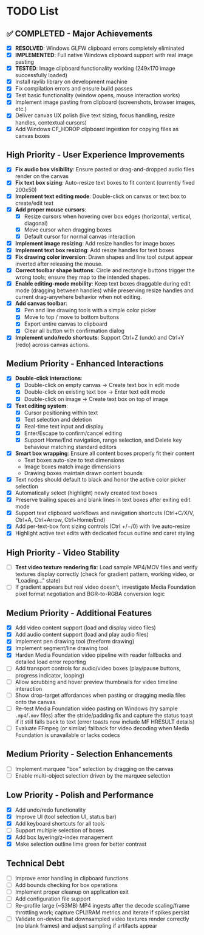 # TODO List

## ✅ COMPLETED - Major Achievements
- [x] **RESOLVED**: Windows GLFW clipboard errors completely eliminated
- [x] **IMPLEMENTED**: Full native Windows clipboard support with real image pasting
- [x] **TESTED**: Image clipboard functionality working (249x170 image successfully loaded)
- [x] Install raylib library on development machine
- [x] Fix compilation errors and ensure build passes
- [x] Test basic functionality (window opens, mouse interaction works)
- [x] Implement image pasting from clipboard (screenshots, browser images, etc.)
- [x] Deliver canvas UX polish (live text sizing, focus handling, resize handles, contextual cursors)
- [x] Add Windows CF_HDROP clipboard ingestion for copying files as canvas boxes

## High Priority - User Experience Improvements
- [x] **Fix audio box visibility**: Ensure pasted or drag-and-dropped audio files render on the canvas
- [x] **Fix text box sizing**: Auto-resize text boxes to fit content (currently fixed 200x50)
- [x] **Implement text editing mode**: Double-click on canvas or text box to create/edit text
- [x] **Add proper mouse cursors**:
  - [x] Resize cursors when hovering over box edges (horizontal, vertical, diagonal)
  - [x] Move cursor when dragging boxes
  - [x] Default cursor for normal canvas interaction
- [x] **Implement image resizing**: Add resize handles for image boxes
- [x] **Implement text box resizing**: Add resize handles for text boxes
- [x] **Fix drawing color inversion**: Drawn shapes and line tool output appear inverted after releasing the mouse.
- [x] **Correct toolbar shape buttons**: Circle and rectangle buttons trigger the wrong tools; ensure they map to the intended shapes.
- [x] **Enable editing-mode mobility**: Keep text boxes draggable during edit mode (dragging between handles) while preserving resize handles and current drag-anywhere behavior when not editing.
- [x] **Add canvas toolbar**:
  - [x] Pen and line drawing tools with a simple color picker
  - [x] Move to top / move to bottom buttons
  - [x] Export entire canvas to clipboard
  - [x] Clear all button with confirmation dialog
- [x] **Implement undo/redo shortcuts**: Support Ctrl+Z (undo) and Ctrl+Y (redo) across canvas actions.

## Medium Priority - Enhanced Interactions
- [x] **Double-click interactions**:
  - [x] Double-click on empty canvas → Create text box in edit mode
  - [x] Double-click on existing text box → Enter text edit mode
  - [x] Double-click on image → Create text box on top of image
- [x] **Text editing system**:
  - [x] Cursor positioning within text
  - [x] Text selection and deletion
  - [x] Real-time text input and display
  - [x] Enter/Escape to confirm/cancel editing
  - [x] Support Home/End navigation, range selection, and Delete key behaviour matching standard editors
- [x] **Smart box wrapping**: Ensure all content boxes properly fit their content
  - Text boxes auto-size to text dimensions
  - Image boxes match image dimensions
  - Drawing boxes maintain drawn content bounds
- [x] Text nodes should default to black and honor the active color picker selection
- [x] Automatically select (highlight) newly created text boxes
- [x] Preserve trailing spaces and blank lines in text boxes after exiting edit mode
- [x] Support text clipboard workflows and navigation shortcuts (Ctrl+C/X/V, Ctrl+A, Ctrl+Arrow, Ctrl+Home/End)
- [x] Add per-text-box font sizing controls (Ctrl +/−/0) with live auto-resize
- [x] Highlight active text edits with dedicated focus outline and caret styling

## High Priority - Video Stability
- [ ] **Test video texture rendering fix**: Load sample MP4/MOV files and verify textures display correctly (check for gradient pattern, working video, or "Loading..." state)
- [ ] If gradient appears but real video doesn't, investigate Media Foundation pixel format negotiation and BGR-to-RGBA conversion logic

## Medium Priority - Additional Features
- [x] Add video content support (load and display video files)
- [x] Add audio content support (load and play audio files)
- [x] Implement pen drawing tool (freeform drawing)
- [x] Implement segment/line drawing tool
- [x] Harden Media Foundation video pipeline with reader fallbacks and detailed load error reporting
- [ ] Add transport controls for audio/video boxes (play/pause buttons, progress indicator, looping)
- [ ] Allow scrubbing and hover preview thumbnails for video timeline interaction
- [ ] Show drop-target affordances when pasting or dragging media files onto the canvas
- [ ] Re-test Media Foundation video pasting on Windows (try sample `.mp4`/`.mov` files) after the stride/padding fix and capture the status toast if it still falls back to text (error toasts now include MF HRESULT details)
- [ ] Evaluate FFmpeg (or similar) fallback for video decoding when Media Foundation is unavailable or lacks codecs

## Medium Priority - Selection Enhancements
- [ ] Implement marquee "box" selection by dragging on the canvas
- [ ] Enable multi-object selection driven by the marquee selection

## Low Priority - Polish and Performance
- [x] Add undo/redo functionality
- [x] Improve UI (tool selection UI, status bar)
- [x] Add keyboard shortcuts for all tools
- [ ] Support multiple selection of boxes
- [x] Add box layering/z-index management
- [x] Make selection outline lime green for better contrast

## Technical Debt
- [ ] Improve error handling in clipboard functions
- [ ] Add bounds checking for box operations
- [ ] Implement proper cleanup on application exit
- [ ] Add configuration file support
- [ ] Re-profile large (~53MB) MP4 ingests after the decode scaling/frame throttling work; capture CPU/RAM metrics and iterate if spikes persist
- [ ] Validate on-device that downsampled video textures render correctly (no blank frames) and adjust sampling if artifacts appear